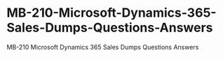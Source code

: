 # MB-210-Microsoft-Dynamics-365-Sales-Dumps-Questions-Answers
MB-210 Microsoft Dynamics 365 Sales Dumps Questions Answers
